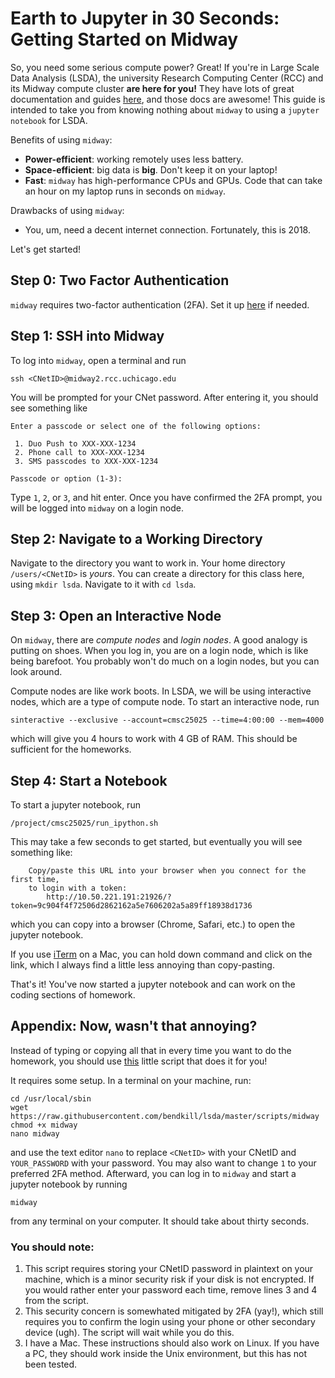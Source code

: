 # Earth to Jupyter in 30 Seconds: Getting Started on Midway

So, you need some serious compute power? Great! If you're in Large Scale Data
Analysis (LSDA), the university Research Computing Center (RCC) and its Midway
compute cluster **are here for you!** They have lots of great documentation and
guides [here](https://rcc.uchicago.edu/docs/using-midway/index.html), and those
docs are awesome! This guide is intended to take you from knowing nothing about
`midway` to using a `jupyter notebook` for LSDA.

Benefits of using `midway`:
* **Power-efficient**: working remotely uses less battery.
* **Space-efficient**: big data is **big**. Don't keep it on your laptop!
* **Fast**: `midway` has high-performance CPUs and GPUs. Code that can take an hour
  on my laptop runs in seconds on `midway`.
  
Drawbacks of using `midway`:
* You, um, need a decent internet connection. Fortunately, this is 2018.

Let's get started!

## Step 0: Two Factor Authentication

`midway` requires two-factor authentication (2FA). Set it up
[here](https://cnet.uchicago.edu/2FA/index.htm) if needed.

## Step 1: SSH into Midway

To log into `midway`, open a terminal and run
```
ssh <CNetID>@midway2.rcc.uchicago.edu
```

You will be prompted for your CNet password. After entering it, you should see
something like
```
Enter a passcode or select one of the following options:

 1. Duo Push to XXX-XXX-1234
 2. Phone call to XXX-XXX-1234
 3. SMS passcodes to XXX-XXX-1234

Passcode or option (1-3):
```

Type `1`, `2`, or `3`, and hit enter. Once you have confirmed the 2FA prompt,
you will be logged into `midway` on a login node.

## Step 2: Navigate to a Working Directory

Navigate to the directory you want to work in. Your home directory
`/users/<CNetID>` is *yours*. You can create a directory for this class here,
using `mkdir lsda`. Navigate to it with `cd lsda`.

## Step 3: Open an Interactive Node

On `midway`, there are *compute nodes* and *login nodes*. A good analogy is
putting on shoes. When you log in, you are on a login node, which is like being
barefoot. You probably won't do much on a login nodes, but you can look around.

Compute nodes are like work boots. In LSDA, we will be using interactive nodes,
which are a type of compute node. To start an interactive node, run
```
sinteractive --exclusive --account=cmsc25025 --time=4:00:00 --mem=4000
```
which will give you 4 hours to work with 4 GB of RAM. This should be sufficient
for the homeworks.

## Step 4: Start a Notebook

To start a jupyter notebook, run
```
/project/cmsc25025/run_ipython.sh
```

This may take a few seconds to get started, but eventually you will see
something like:
```
    Copy/paste this URL into your browser when you connect for the first time,
    to login with a token:
        http://10.50.221.191:21926/?token=9c904f4f72506d2862162a5e7606202a5a89ff18938d1736
```
which you can copy into a browser (Chrome, Safari, etc.) to open the jupyter
notebook. 

If you use [iTerm](https://www.iterm2.com/) on a Mac, you can hold down command
and click on the link, which I always find a little less annoying than
copy-pasting.

That's it! You've now started a jupyter notebook and can work on the coding
sections of homework.

## Appendix: Now, wasn't that annoying?

Instead of typing or copying all that in every time you want to do the homework,
you should use
[this](https://github.com/bendkill/lsda/blob/master/scripts/midway) little
script that does it for you!

It requires some setup. In a terminal on your machine, run:
```
cd /usr/local/sbin
wget https://raw.githubusercontent.com/bendkill/lsda/master/scripts/midway
chmod +x midway
nano midway
```
and use the text editor `nano` to replace `<CNetID>` with your CNetID and
`YOUR_PASSWORD` with your password. You may also want to change `1` to your
preferred 2FA method. Afterward, you
can log in to `midway` and start a jupyter notebook by running
```
midway
```
from any terminal on your computer. It should take about thirty seconds.

### You should note:

1. This script requires storing your CNetID password in plaintext on your
   machine, which is a minor security risk if your disk is not encrypted. If you
   would rather enter your password each time, remove lines 3 and 4 from the
   script.
2. This security concern is somewhated mitigated by 2FA (yay!), which still
   requires you to confirm the login using your phone or other secondary device
   (ugh). The script will wait while you do this.
3. I have a Mac. These instructions should also work on Linux. If you have a PC,
   they should work inside the Unix environment, but this has not been tested.
